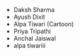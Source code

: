 - Daksh Sharma
- Ayush Dixit
- Alpa Tiwari (Cartoon)
- Priya Tripathi
- Anchal Jaiswal
- alpa tiwariii